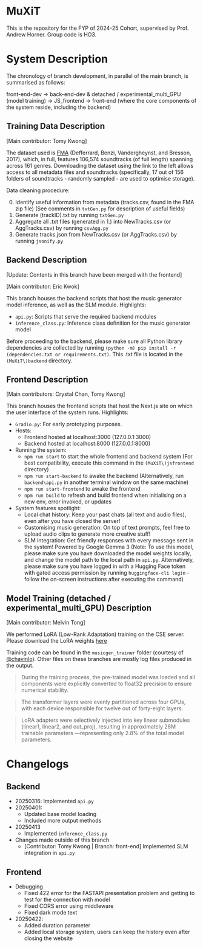 # MuXiT
This is the repository for the FYP of 2024-25 Cohort, supervised by Prof. Andrew Horner. Group code is HO3.

# System Description
The chronology of branch development, in parallel of the main branch, is summarised as follows:

front-end-dev → back-end-dev & detached / experimental_multi_GPU (model training) → JS_frontend → front-end (where the core components of the system reside, including the backend)

## Training Data Description
[Main contributor: Tomy Kwong]

The dataset used is [FMA](https://os.unil.cloud.switch.ch/fma/fma_full.zip) (Defferrard, Benzi, Vandergheynst, and Bresson, 2017), which, in full, features 106,574 soundtracks (of full length) spanning across 161 genres. Downloading the dataset using the link to the left allows access to all metadata files and soundtracks (specifically, 17 out of 156 folders of soundtracks - randomly sampled - are used to optimise storage).

Data cleaning procedure:

0. Identify useful information from metadata (tracks.csv, found in the FMA zip file) (See comments in ```txtGen.py``` for description of useful fields)
1. Generate (trackID).txt by running ```txtGen.py```
2. Aggregate all .txt files (generated in 1.) into NewTracks.csv (or AggTracks.csv) by running ```csvAgg.py```
3. Generate tracks.json from NewTracks.csv (or AggTracks.csv) by running ```jsonify.py```

## Backend Description
[Update: Contents in this branch have been merged with the frontend]

[Main contributor: Eric Kwok]

This branch houses the backend scripts that host the music generator model inference, as well as the SLM module. Highlights:
- ```api.py```: Scripts that serve the required backend modules
- ```inference_class.py```: Inference class definition for the music generator model

Before proceeding to the backend, please make sure all Python library dependencies are collected by running ```(python -m) pip install -r (dependencies.txt or requirements.txt)```. This .txt file is located in the ```(MuXiT\)backend``` directory.

## Frontend Description
[Main contributors: Crystal Chan, Tomy Kwong]

This branch houses the frontend scripts that host the Next.js site on which the user interface of the system runs. Highlights:
- ```Gradio.py```: For early prototyping purposes.
- Hosts:
  - Frontend hosted at localhost:3000 (127.0.0.1:3000)
  - Backend hosted at localhost:8000 (127.0.0.1:8000)
- Running the system:
  - ```npm run start``` to start the whole frontend and backend system (For best compatibility, execute this command in the ```(MuXiT\)jsfrontend``` directory)
  - ```npm run start-backend``` to awake the backend (Alternatively, run ```backend\api.py``` in another terminal window on the same machine)
  - ```npm run start-frontend``` to awake the frontend
  - ```npm run build``` to refresh and build frontend when initialising on a new env, error invoked, or updates
- System features spotlight:
  - Local chat history: Keep your past chats (all text and audio files), even after you have closed the server!
  - Customising music generation: On top of text prompts, feel free to upload audio clips to generate more creative stuff!
  - SLM integration: Get friendly responses with every message sent in the system! Powered by Google Gemma 3
  (Note: To use this model, please make sure you have downloaded the model weights locally, and change the model path to the local path in ```api.py```. Alternatively, please make sure you have logged in with a Hugging Face token with gated access permission by running ```huggingface-cli login``` - follow the on-screen instructions after executing the command)

## Model Training (detached / experimental_multi_GPU) Description
[Main contributor: Melvin Tong]

We performed LoRA (Low-Rank Adaptation) training on the CSE server. Please download the LoRA weights [here](https://hkustconnect-my.sharepoint.com/personal/tmtong_connect_ust_hk/_layouts/15/onedrive.aspx?id=%2Fpersonal%2Ftmtong%5Fconnect%5Fust%5Fhk%2FDocuments%2FFYP%2Fmusicgen%5Flora%5Ffinal%2Ept&parent=%2Fpersonal%2Ftmtong%5Fconnect%5Fust%5Fhk%2FDocuments%2FFYP&ga=1)

Training code can be found in the ```musicgen_trainer``` folder (courtesy of [@chavinlo](https://github.com/chavinlo/musicgen_trainer)). Other files on these branches are mostly log files produced in the output.

> During the training process, the pre-trained model was loaded and all components were explicitly converted to float32 precision to ensure numerical stability.

> The transformer layers were evenly partitioned across four GPUs, with each device responsible for twelve out of forty-eight layers.

> LoRA adapters were selectively injected into key linear submodules (linear1, linear2, and out_proj), resulting in approximately 28M trainable parameters —representing only 2.8% of the total model parameters.

# Changelogs
## Backend
- 20250316: Implemented ```api.py```
- 20250401:
  - Updated base model loading
  - Included more output methods
- 20250413
  - Implemented ```inference_class.py```
- Changes made outside of this branch
  - [Contributor: Tomy Kwong | Branch: front-end] Implemented SLM integration in ```api.py```

## Frontend
- Debugging
  - Fixed 422 error for the FASTAPI presentation problem and getting to test for the connection with model
  - Fixed CORS error using middleware
  - Fixed dark mode text
- 20250422:
  - Added duration parameter
  - Added local storage system, users can keep the history even after closing the website
